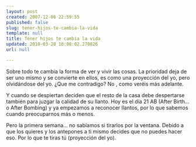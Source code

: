 ```yaml
---
layout: post
created: 2007-12-06 22:59:55
published: false
slug: tener-hijos-te-cambia-la-vida
template: null
title: Tener hijos te cambia la vida
updated: 2010-03-28 10:08:02.270826
url: null

---
```


Sobre todo te cambia la forma de ver y vivir las cosas. La prioridad deja de ser uno mismo y se convierte en ellos, es como una proyección del yo, pero olvidándose del yo. ¿Que me contradigo? No , como veréis más adelante.

Y cuando se despiertan deciden que el resto de la casa debe  despertarse también para juzgar la calidad de su llanto. Hoy es el día 21 AB (After Birth... o After Bombing) y ya empezamos a reconocer llantos, por lo que sabemos cuando preocuparnos más o menos.

Pero la primera semana... no sabíamos si tirarlos por la ventana. Debido a que los quieres y los antepones a ti mismo decides que no puedes hacer eso. Por lo que te tiras tú (proyección del yo).
